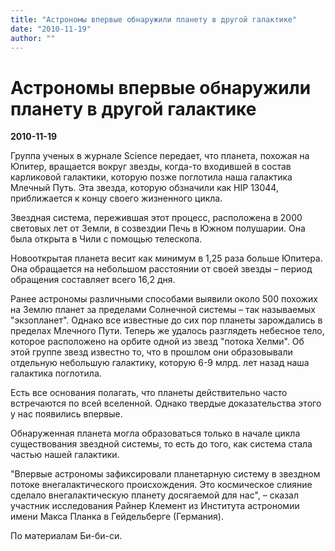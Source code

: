 ```yaml
---
title: "Астрономы впервые обнаружили планету в другой галактике"
date: "2010-11-19"
author: ""
---
```


# Астрономы впервые обнаружили планету в другой галактике

**2010-11-19** 

Группа ученых в журнале Science передает, что планета, похожая на Юпитер, вращается вокруг звезды, когда-то входившей в состав карликовой галактики, которую позже поглотила наша галактика Млечный Путь. Эта звезда, которую обзначили как HIP 13044, приближается к концу своего жизненного цикла. 

Звездная система, пережившая этот процесс, расположена в 2000 световых лет от Земли, в созвездии Печь в Южном полушарии. Она была открыта в Чили с помощью телескопа. 

Новооткрытая планета весит как минимум в 1,25 раза больше Юпитера. Она обращается на небольшом расстоянии от своей звезды – период обращения составляет всего 16,2 дня.

Ранее астрономы различными способами выявили около 500 похожих на Землю планет за пределами Солнечной системы – так называемых "экзопланет". Однако все известные до сих пор планеты зарождались в пределах Млечного Пути. Теперь же удалось разглядеть небесное тело, которое расположено на орбите одной из звезд "потока Хелми". Об этой группе звезд известно то, что в прошлом они образовывали отдельную небольшую галактику, которую 6-9 млрд. лет назад наша галактика поглотила.

Есть все основания полагать, что планеты действительно часто встречаются по всей вселенной. Однако твердые доказательства этого у нас появились впервые. 

Обнаруженная планета могла образоваться только в начале цикла существования звездной системы, то есть до того, как система стала частью нашей галактики.

"Впервые астрономы зафиксировали планетарную систему в звездном потоке внегалактического происхождения. Это космическое слияние сделало внегалактическую планету досягаемой для нас", – сказал участник исследования Райнер Клемент из Института астрономии имени Макса Планка в Гейдельберге (Германия).

По материалам Би-би-си.